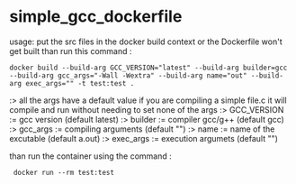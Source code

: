 # simple_gcc_dockerfile

usage:
  put the src files in the docker build context or the Dockerfile won't get built
  than run this command :
    
    docker build --build-arg GCC_VERSION="latest" --build-arg builder=gcc --build-arg gcc_args="-Wall -Wextra" --build-arg name="out" --build-arg exec_args="" -t test:test .
    
 :> all the args have a default value if you are compiling a simple file.c it will compile and run without
 needing to set none of the args
 :> GCC_VERSION := gcc version (default latest)
 :> builder := compiler gcc/g++ (default gcc)
 :> gcc_args := compiling arguments (default "")
 :> name := name of the excutable (default a.out)
 :> exec_args := execution argumets (default "")
  
   than run the container using the command :
   
     docker run --rm test:test
